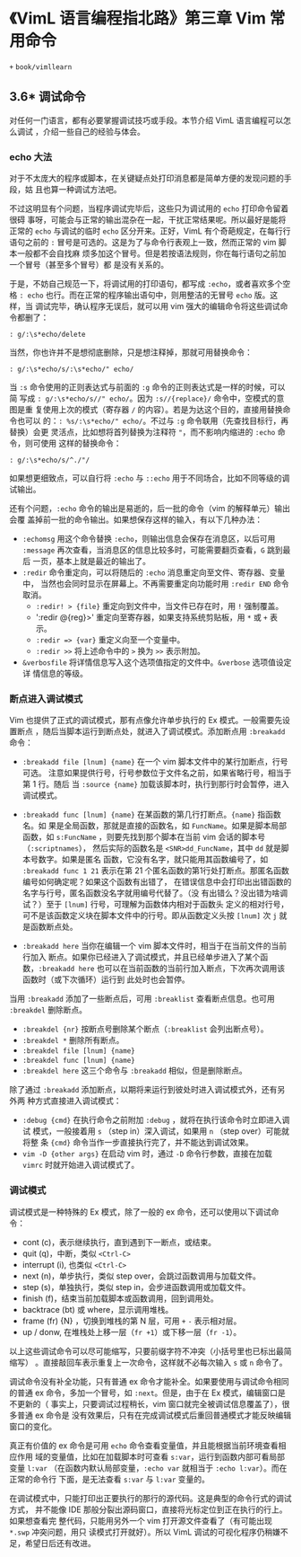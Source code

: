 # 《VimL 语言编程指北路》第三章 Vim 常用命令
`+` `book/vimllearn`

## 3.6\* 调试命令

对任何一门语言，都有必要掌握调试技巧或手段。本节介绍 VimL 语言编程可以怎么调试
，介绍一些自己的经验与体会。

### echo 大法

对于不太庞大的程序或脚本，在关键疑点处打印消息都是简单方便的发现问题的手段，姑
且也算一种调试方法吧。

不过这明显有个问题，当程序调试完毕后，这些只为调试用的 `echo` 打印命令留着很碍
事呀，可能会与正常的输出混杂在一起，干扰正常结果呢。所以最好是能将正常的 `echo`
与调试的临时 `echo` 区分开来。正好，VimL 有个奇葩规定，在每行行语句之前的 `:`
冒号是可选的。这是为了与命令行表观上一致，然而正常的 vim 脚本一般都不会自找麻
烦多加这个冒号。但是若按语法规则，你在每行语句之前加一个冒号（甚至多个冒号）都
是没有关系的。

于是，不妨自己规范一下，将调试用的打印语句，都写成 `:echo`，或者喜欢多个空格
`: echo` 也行。而在正常的程序输出语句中，则用整洁的无冒号 `echo` 版。这样，当
调试完毕，确认程序无误后，就可以用 vim 强大的编辑命令将这些调试命令都删了：
```vim
: g/:\s*echo/delete
```
当然，你也许并不是想彻底删除，只是想注释掉，那就可用替换命令：
```vim
: g/:\s*echo/s/:\s*echo/" echo/
```
当 `:s` 命令使用的正则表达式与前面的 `:g` 命令的正则表达式是一样的时候，可以简
写成 `: g/:\s*echo/s//" echo/`。因为 `:s//{replace}/` 命令中，空模式的意图是重
复使用上次的模式（寄存器 `/` 的内容）。若是为达这个目的，直接用替换命令也可以
的：`: %s/:\s*echo/" echo/`。不过与 `:g` 命令联用（先查找目标行，再替换）会更
灵活点，比如想将首列替换为注释符 `"`，而不影响内缩进的 `:echo` 命令，则可使用
这样的替换命令：
```vim
: g/:\s*echo/s/^./"/
```

如果想更细致点，可以自行将 `:echo` 与 `::echo` 用于不同场合，比如不同等级的调
试输出。

还有个问题，`:echo` 命令的输出是易逝的，后一批的命令（vim 的解释单元）输出会覆
盖掉前一批的命令输出。如果想保存这样的输入，有以下几种办法：

* `:echomsg` 用这个命令替换 `:echo`，则输出信息会保存在消息区，以后可用
  `:message` 再次查看，当消息区的信息比较多时，可能需要翻页查看，`G` 跳到最后
  一页，基本上就是最近的输出了。
* `:redir` 命令重定向，可以将随后的 `:echo` 消息重定向至文件、寄存器、变量中，
  当然也会同时显示在屏幕上。不再需要重定向功能时用 `:redir END` 命令取消。
  - `:redir! > {file}` 重定向到文件中，当文件已存在时，用 `!` 强制覆盖。
  - ':redir @{reg}>' 重定向至寄存器，如果支持系统剪贴板，用 `*` 或 `+` 表示。
  - `:redir => {var}` 重定义向至一个变量中。
  - `:redir >>` 将上述命令中的 `>` 换为 `>>` 表示附加。
* `&verbosfile` 将详情信息写入这个选项值指定的文件中。`&verbose` 选项值设定详
  情信息的等级。

### 断点进入调试模式

Vim 也提供了正式的调试模式，那有点像允许单步执行的 Ex 模式。一般需要先设置断点
，随后当脚本运行到断点处，就进入了调试模式。添加断点用 `:breakadd` 命令：

* `:breakadd file [lnum] {name}` 在一个 vim 脚本文件中的某行加断点，行号可选。
  注意如果提供行号，行号参数位于文件名之前，如果省略行号，相当于第 1 行。随后
  当 `:source {name}` 加载该脚本时，执行到那行时会暂停，进入调试模式。

* `:breakadd func [lnum] {name}` 在某函数的第几行打断点。`{name}` 指函数名。如
  果是全局函数，那就是直接的函数名，如 `FuncName`。如果是脚本局部函数，如
  `s:FuncName` ，则要先找到那个脚本在当前 vim 会话的脚本号（`:scriptnames`），
  然后实际的函数名是 `<SNR>dd_FuncName`，其中 `dd` 就是脚本号数字。如果是匿名
  函数，它没有名字，就只能用其函数编号了，如 `:breakadd func 1 21` 表示在第 21
  个匿名函数的第1行处打断点。那匿名函数编号如何确定呢？如果这个函数有出错了，
  在错误信息中会打印出出错函数的名字与行号，匿名函数没名字就用编号代替了。（没
  有出错么？没出错为啥调试？）至于 `[lnum]` 行号，可理解为函数体内相对于函数头
  定义的相对行号，可不是该函数定义块在脚本文件中的行号。即从函数定义头按
  `[lnum]` 次 `j` 就是函数断点处。

* `:breakadd here` 当你在编辑一个 vim 脚本文件时，相当于在当前文件的当前行加入
  断点。如果你已经进入了调试模式，并且已经单步进入了某个函数，`:breakadd here`
  也可以在当前函数的当前行加入断点，下次再次调用该函数时（或下次循环）运行到
  此处时也会暂停。

当用 `:breakadd` 添加了一些断点后，可用 `:breaklist` 查看断点信息。也可用
`:breakdel` 删除断点。

* `:breakdel {nr}` 按断点号删除某个断点（`:breaklist` 会列出断点号）。
* `:breakdel *` 删除所有断点。
* `:breakdel file [lnum] {name}`
* `:breakdel func [lnum] {name}`
* `:breakdel here` 这三个命令与 `:breakadd` 相似，但是删除断点。

除了通过 `:breakadd` 添加断点，以期将来运行到彼处时进入调试模式外，还有另外两
种方式直接进入调试模式：

* `:debug {cmd}` 在执行命令之前附加 `:debug` ，就将在执行该命令时立即进入调试
  模式，一般接着用 `s` （step in）深入调试，如果用 `n` （step over）可能就将整
  条 `{cmd}` 命令当作一步直接执行完了，并不能达到调试效果。
* `vim -D {other args}` 在启动 vim 时，通过 `-D` 命令行参数，直接在加载 `vimrc` 
  时就开始进入调试模式了。

### 调试模式

调试模式是一种特殊的 Ex 模式，除了一般的 ex 命令，还可以使用以下调试命令：

* cont (c)，表示继续执行，直到遇到下一断点，或结束。
* quit (q)，中断，类似 `<Ctrl-C>`
* interrupt (i), 也类似 `<Ctrl-C>`
* next (n)，单步执行，类似 step over，会跳过函数调用与加载文件。
* step (s)，单独执行，类似 step in，会步进函数调用或加载文件。
* finish (f)，结束当前加载脚本或函数调用，回到调用处。
* backtrace (bt) 或 where，显示调用堆栈。
* frame (fr) {N} ，切换到堆栈的第 N 层，可用 `+` `-` 表示相对层。
* up / donw, 在堆栈处上移一层（`fr +1`）或下移一层（`fr -1`）。

以上这些调试命令可以尽可能缩写，只要前缀字符不冲突（小括号里也已标出最简缩写）
。直接敲回车表示重复上一次命令，这样就不必每次输入 `s` 或 `n` 命令了。

调试命令没有补全功能，只有普通 ex 命令才能补全。如果要使用与调试命令相同的普通
ex 命令，多加一个冒号，如 `:next`。但是，由于在 Ex 模式，编辑窗口是不更新的（
事实上，只要调试过程稍长，vim 窗口就完全被调试信息覆盖了），很多普通 ex 命令是
没有效果后，只有在完成调试模式后重回普通模式才能反映编辑窗口的变化。

真正有价值的 ex 命令是可用 `echo` 命令查看变量值，并且能根据当前环境查看相应作用
域的变量值，比如在加载脚本时可查看 `s:var`，运行到函数内部可看局部变量 `l:var` 
（在函数内默认局部变量，`:echo var` 就相当于 `:echo l:var`）。而在正常的命令行
下面，是无法查看 `s:var` 与 `l:var` 变量的。

在调试模式中，只能打印出正要执行的那行的源代码。这是典型的命令行式的调试方式，
并不能像 IDE 那般分裂出源码窗口，直接将光标定位到正在执行的行上。如果想查看完
整代码，只能用另外一个 vim 打开源文件查看了（有可能出现 `*.swp` 冲突问题，用只
读模式打开就好）。所以 VimL 调试的可视化程序仍稍嫌不足，希望日后还有改进。
